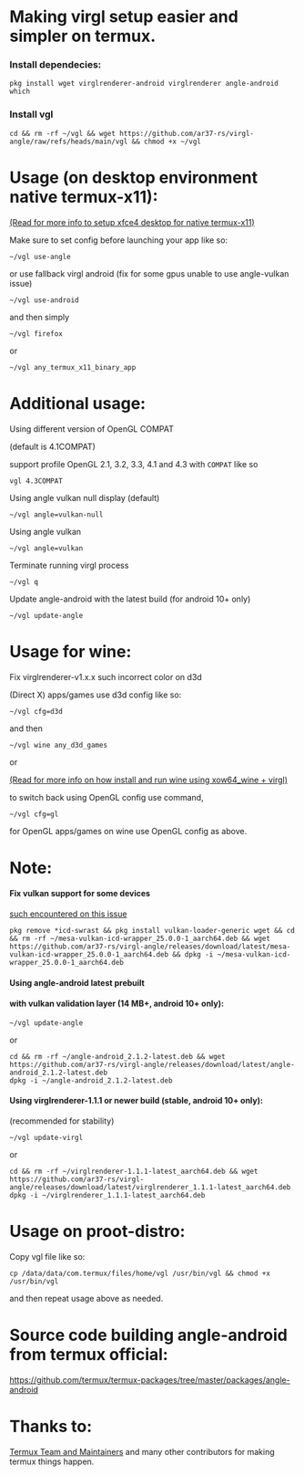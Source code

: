 # Making virgl setup easier and simpler on termux.
### Install dependecies:
```
pkg install wget virglrenderer-android virglrenderer angle-android which
```

### Install vgl
```
cd && rm -rf ~/vgl && wget https://github.com/ar37-rs/virgl-angle/raw/refs/heads/main/vgl && chmod +x ~/vgl
```

# Usage (on desktop environment native termux-x11):
[(Read for more info to setup xfce4 desktop for native termux-x11)](https://github.com/ar37-rs/xfce4-termux)

Make sure to set config before launching your app like so:
```
~/vgl use-angle
```
or use fallback virgl android (fix for some gpus unable to use angle-vulkan issue)
```
~/vgl use-android
```
and then simply
```
~/vgl firefox
```
or
```
~/vgl any_termux_x11_binary_app
```

# Additional usage:
Using different version of OpenGL COMPAT

(default is 4.1COMPAT)

support profile OpenGL 2.1, 3.2, 3.3, 4.1 and 4.3 with ```COMPAT``` like so
```
vgl 4.3COMPAT
```

Using angle vulkan null display (default)
```
~/vgl angle=vulkan-null
```

Using angle vulkan
```
~/vgl angle=vulkan
```

Terminate running virgl process
```
~/vgl q
```

Update angle-android with the latest build (for android 10+ only)
```
~/vgl update-angle
```

# Usage for wine:
Fix virglrenderer-v1.x.x such incorrect color on d3d

(Direct X) apps/games use d3d config like so:
```
~/vgl cfg=d3d
```
and then
```
~/vgl wine any_d3d_games
```
or

[(Read for more info on how install and run wine using xow64_wine + virgl)](https://github.com/ar37-rs/xow64-wine)

to switch back using OpenGL config use command,
```
~/vgl cfg=gl
```

for OpenGL apps/games on wine use OpenGL config as above.

# Note:
#### Fix vulkan support for some devices

[such encountered on this issue](https://github.com/ar37-rs/virgl-angle/issues/1)
```
pkg remove *icd-swrast && pkg install vulkan-loader-generic wget && cd && rm -rf ~/mesa-vulkan-icd-wrapper_25.0.0-1_aarch64.deb && wget https://github.com/ar37-rs/virgl-angle/releases/download/latest/mesa-vulkan-icd-wrapper_25.0.0-1_aarch64.deb && dpkg -i ~/mesa-vulkan-icd-wrapper_25.0.0-1_aarch64.deb
```

#### Using angle-android latest prebuilt

#### with vulkan validation layer (14 MB+, android 10+ only):
```
~/vgl update-angle
```
or
```
cd && rm -rf ~/angle-android_2.1.2-latest.deb && wget https://github.com/ar37-rs/virgl-angle/releases/download/latest/angle-android_2.1.2-latest.deb
dpkg -i ~/angle-android_2.1.2-latest.deb
```

#### Using virglrenderer-1.1.1 or newer build (stable, android 10+ only):

(recommended for stability)
```
~/vgl update-virgl
```
or
```
cd && rm -rf ~/virglrenderer-1.1.1-latest_aarch64.deb && wget https://github.com/ar37-rs/virgl-angle/releases/download/latest/virglrenderer_1.1.1-latest_aarch64.deb
dpkg -i ~/virglrenderer_1.1.1-latest_aarch64.deb
```
# Usage on proot-distro:
Copy vgl file like so:
```
cp /data/data/com.termux/files/home/vgl /usr/bin/vgl && chmod +x /usr/bin/vgl
```

and then repeat usage above as needed.

# Source code building angle-android from termux official:
https://github.com/termux/termux-packages/tree/master/packages/angle-android

# Thanks to:
[Termux Team and Maintainers]( https://github.com/termux) and many other contributors for making termux things happen.

